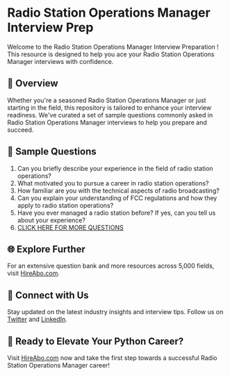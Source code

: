 # Radio Station Operations Manager Interview Prep

Welcome to the Radio Station Operations Manager Interview Preparation ! This resource is designed to help you ace your Radio Station Operations Manager interviews with confidence.

## 🚀 Overview

Whether you're a seasoned Radio Station Operations Manager or just starting in the field, this repository is tailored to enhance your interview readiness. We've curated a set of sample questions commonly asked in Radio Station Operations Manager interviews to help you prepare and succeed.

## 📝 Sample Questions

1. Can you briefly describe your experience in the field of radio station operations?
2. What motivated you to pursue a career in radio station operations?
3. How familiar are you with the technical aspects of radio broadcasting?
4. Can you explain your understanding of FCC regulations and how they apply to radio station operations?
5. Have you ever managed a radio station before? If yes, can you tell us about your experience?
6. [CLICK HERE FOR MORE QUESTIONS](https://hireabo.com/job/8_2_48/Radio%20Station%20Operations%20Manager)

## 🌐 Explore Further

For an extensive question bank and more resources across 5,000 fields, visit [HireAbo.com](https://www.hireabo.com).

## 📱 Connect with Us

Stay updated on the latest industry insights and interview tips. Follow us on [Twitter](https://twitter.com/hireabo) and [LinkedIn](https://www.linkedin.com/in/hire-abo-3609972a8/).

## 🚀 Ready to Elevate Your Python Career?

Visit [HireAbo.com](https://www.hireabo.com) now and take the first step towards a successful Radio Station Operations Manager career!